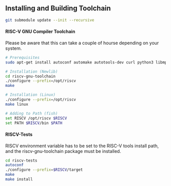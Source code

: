 ## Installing and Building Toolchain

```bash
git submodule update --init --recursive
```

#### RISC-V GNU Compiler Toolchain

Please be aware that this can take a couple of hourse depending on your system.
```bash
# Prerequisites
sudo apt-get install autoconf automake autotools-dev curl python3 libmpc-dev libmpfr-dev libgmp-dev gawk build-essential bison flex texinfo gperf libtool patchutils bc zlib1g-dev libexpat-dev ninja-build

# Installation (Newlib)
cd riscv-gnu-toolchain
./configure --prefix=/opt/riscv
make

# Installation (Linux)
./configure --prefix=/opt/riscv
make linux

# Adding to Path (fish)
set RISCV /opt/riscv $RISCV
set PATH $RISCV/bin $PATH
```

#### RISCV-Tests
RISCV environment variable has to be set to the RISC-V tools install path, and the riscv-gnu-toolchain package must be installed.
```bash
cd riscv-tests
autoconf
./configure --prefix=$RISCV/target
make
make install
```
